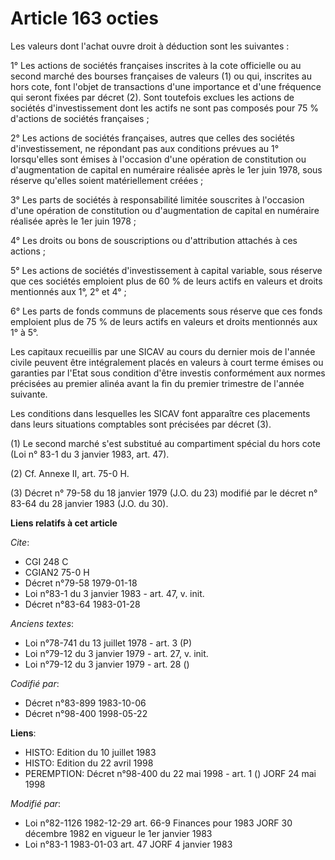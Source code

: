 # Article 163 octies

Les valeurs dont l'achat ouvre droit à déduction sont les suivantes :

1° Les actions de sociétés françaises inscrites à la cote officielle ou au second marché des bourses françaises de valeurs
(1) ou qui, inscrites au hors cote, font l'objet de transactions d'une importance et d'une fréquence qui seront fixées par
décret (2). Sont toutefois exclues les actions de sociétés d'investissement dont les actifs ne sont pas composés pour 75 %
d'actions de sociétés françaises ;

2° Les actions de sociétés françaises, autres que celles des sociétés d'investissement, ne répondant pas aux conditions
prévues au 1° lorsqu'elles sont émises à l'occasion d'une opération de constitution ou d'augmentation de capital en numéraire
réalisée après le 1er juin 1978, sous réserve qu'elles soient matériellement créées ;

3° Les parts de sociétés à responsabilité limitée souscrites à l'occasion d'une opération de constitution ou d'augmentation
de capital en numéraire réalisée après le 1er juin 1978 ;

4° Les droits ou bons de souscriptions ou d'attribution attachés à ces actions ;

5° Les actions de sociétés d'investissement à capital variable, sous réserve que ces sociétés emploient plus de 60 % de leurs
actifs en valeurs et droits mentionnés aux 1°, 2° et 4° ;

6° Les parts de fonds communs de placements sous réserve que ces fonds emploient plus de 75 % de leurs actifs en valeurs et
droits mentionnés aux 1° à 5°.

Les capitaux recueillis par une SICAV au cours du dernier mois de l'année civile peuvent être intégralement placés en valeurs
à court terme émises ou garanties par l'Etat sous condition d'être investis conformément aux normes précisées au premier
alinéa avant la fin du premier trimestre de l'année suivante.

Les conditions dans lesquelles les SICAV font apparaître ces placements dans leurs situations comptables sont précisées par
décret (3).

(1) Le second marché s'est substitué au compartiment spécial du  hors cote (Loi n° 83-1 du 3 janvier 1983, art. 47).

(2) Cf. Annexe II, art. 75-0 H.

(3) Décret n° 79-58 du 18 janvier 1979 (J.O. du 23) modifié par le décret n° 83-64 du 28 janvier 1983 (J.O. du 30).

**Liens relatifs à cet article**

_Cite_:

  - CGI 248 C
  - CGIAN2 75-0 H
  - Décret n°79-58 1979-01-18
  - Loi n°83-1 du 3 janvier 1983 - art. 47, v. init.
  - Décret n°83-64 1983-01-28

_Anciens textes_:

  - Loi n°78-741 du 13 juillet 1978 - art. 3 (P)
  - Loi n°79-12 du 3 janvier 1979 - art. 27, v. init.
  - Loi n°79-12 du 3 janvier 1979 - art. 28 ()

_Codifié par_:

  - Décret n°83-899 1983-10-06
  - Décret n°98-400 1998-05-22

**Liens**:

  - HISTO: Edition du 10 juillet 1983
  - HISTO: Edition du 22 avril 1998
  - PEREMPTION: Décret n°98-400 du 22 mai 1998 - art. 1 () JORF 24 mai 1998

_Modifié par_:

  - Loi n°82-1126 1982-12-29 art. 66-9 Finances pour 1983 JORF 30 décembre 1982 en vigueur le 1er janvier 1983
  - Loi n°83-1 1983-01-03 art. 47 JORF 4 janvier 1983
